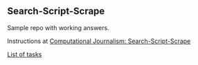 ## Search-Script-Scrape

Sample repo with working answers.

Instructions at [Computational Journalism: Search-Script-Scrape](http://www.compjour.org/search-script-scrape)

[List of tasks](https://docs.google.com/spreadsheets/d/1JbY_-g9MkGH78Rta0PnE6D8rG8T-wdKGsMa3kAC3bDs/edit?usp=sharing)





